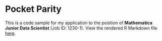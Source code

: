 # Pocket Parity

This is a code sample for my application to the position of **Mathematica Junior Data Scientist** (Job ID: 1230-1). View the rendered R Markdown file [here](https://cxinya.github.io/pocket-parity/).
